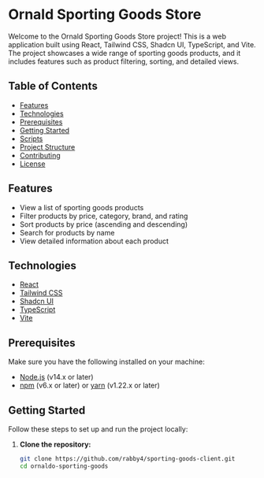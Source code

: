 # Ornald Sporting Goods Store

Welcome to the Ornald Sporting Goods Store project! This is a web application built using React, Tailwind CSS, Shadcn UI, TypeScript, and Vite. The project showcases a wide range of sporting goods products, and it includes features such as product filtering, sorting, and detailed views.

## Table of Contents

- [Features](#features)
- [Technologies](#technologies)
- [Prerequisites](#prerequisites)
- [Getting Started](#getting-started)
- [Scripts](#scripts)
- [Project Structure](#project-structure)
- [Contributing](#contributing)
- [License](#license)

## Features

- View a list of sporting goods products
- Filter products by price, category, brand, and rating
- Sort products by price (ascending and descending)
- Search for products by name
- View detailed information about each product

## Technologies

- [React](https://reactjs.org/)
- [Tailwind CSS](https://tailwindcss.com/)
- [Shadcn UI](https://shadcn.dev/)
- [TypeScript](https://www.typescriptlang.org/)
- [Vite](https://vitejs.dev/)

## Prerequisites

Make sure you have the following installed on your machine:

- [Node.js](https://nodejs.org/en/) (v14.x or later)
- [npm](https://www.npmjs.com/) (v6.x or later) or [yarn](https://yarnpkg.com/) (v1.22.x or later)

## Getting Started

Follow these steps to set up and run the project locally:

1. **Clone the repository:**

   ```bash
   git clone https://github.com/rabby4/sporting-goods-client.git
   cd ornaldo-sporting-goods
   ```
